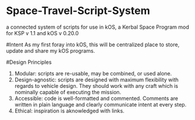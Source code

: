 # Space-Travel-Script-System
a connected system of scripts for use in kOS, a Kerbal Space Program mod
for KSP v 1.1 and kOS v 0.20.0

#Intent
As my first foray into kOS, this will be centralized place to store, update and share my kOS programs.

#Design Principles
1. Modular: scripts are re-usable, may be combined, or used alone.
2. Design-agnostic: scripts are designed with maximum flexibility with regards to vehicle design. They should work with any craft which is nominally capable of executing the mission. 
3. Accessible: code is well-formatted and commented. Comments are written in plain language and clearly communicate intent at every step.
4. Ethical: inspiration is aknowledged with links.
